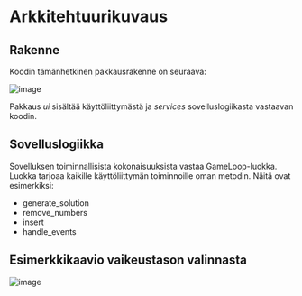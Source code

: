 # Arkkitehtuurikuvaus

## Rakenne
Koodin tämänhetkinen pakkausrakenne on seuraava:

![image](https://user-images.githubusercontent.com/117500758/207214017-bf8e42a6-eda9-47d7-8f67-c61c89ff8a83.png)

Pakkaus *ui* sisältää käyttöliittymästä ja *services* sovelluslogiikasta vastaavan koodin. 


## Sovelluslogiikka

Sovelluksen toiminnallisista kokonaisuuksista vastaa GameLoop-luokka. Luokka tarjoaa kaikille käyttöliittymän toiminnoille oman metodin. Näitä ovat esimerkiksi: 

- generate_solution
- remove_numbers
- insert
- handle_events

## Esimerkkikaavio vaikeustason valinnasta
![image](https://user-images.githubusercontent.com/117500758/205943711-a89407cd-2c71-429d-98b5-5f845ce641f8.png)





